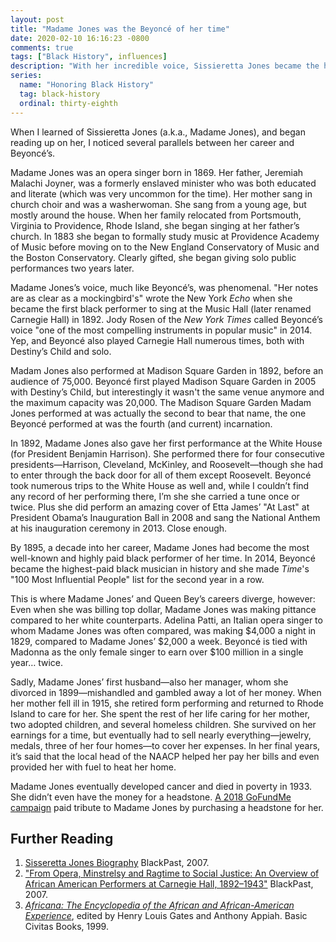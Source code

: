 ```yaml
---
layout: post
title: "Madame Jones was the Beyoncé of her time"
date: 2020-02-10 16:16:23 -0800
comments: true
tags: ["Black History", influences]
description: "With her incredible voice, Sissieretta Jones became the highest-paid black performer of her time, but she died in poverty."
series:
  name: "Honoring Black History"
  tag: black-history
  ordinal: thirty-eighth
---
```


When I learned of Sissieretta Jones (a.k.a., Madame Jones), and began reading up on her, I noticed several parallels between her career and Beyoncé’s.

<!-- more -->

Madame Jones was an opera singer born in 1869. Her father, Jeremiah Malachi Joyner, was a formerly enslaved minister who was both educated and literate (which was very uncommon for the time). Her mother sang in church choir and was a washerwoman. She sang from a young age, but mostly around the house. When her family relocated from Portsmouth, Virginia to Providence, Rhode Island, she began singing at her father’s church. In 1883 she began to formally study music at Providence Academy of Music before moving on to the New England Conservatory of Music and the Boston Conservatory. Clearly gifted, she began giving solo public performances two years later.

Madame Jones’s voice, much like Beyoncé’s, was phenomenal. "Her notes are as clear as a mockingbird's" wrote the New York <cite>Echo</cite> when she became the first black performer to sing at the Music Hall (later renamed Carnegie Hall) in 1892. Jody Rosen of the <cite>New York Times</cite> called Beyoncé’s voice "one of the most compelling instruments in popular music" in 2014. Yep, and Beyoncé also played Carnegie Hall numerous times, both with Destiny’s Child and solo.

Madam Jones also performed at Madison Square Garden in 1892, before an audience of 75,000. Beyoncé first played Madison Square Garden in 2005 with Destiny’s Child, but interestingly it wasn't the same venue anymore and the maximum capacity was 20,000. The Madison Square Garden Madam Jones performed at was actually the second to bear that name, the one Beyoncé performed at was the fourth (and current) incarnation.

In 1892, Madame Jones also gave her first performance at the White House (for President Benjamin Harrison). She performed there for four consecutive presidents—Harrison, Cleveland, McKinley, and Roosevelt—though she had to enter through the back door for all of them except Roosevelt. Beyoncé took numerous trips to the White House as well and, while I couldn’t find any record of her performing there, I’m she she carried a tune once or twice. Plus she did perform an amazing cover of Etta James’ "At Last" at President Obama’s Inauguration Ball in 2008 and sang the National Anthem at his inauguration ceremony in 2013. Close enough.

By 1895, a decade into her career, Madame Jones had become the most well-known and highly paid black performer of her time. In 2014, Beyoncé became the highest-paid black musician in history and she made <cite>Time</cite>'s "100 Most Influential People" list for the second year in a row.

This is where Madame Jones’ and Queen Bey’s careers diverge, however: Even when she was billing top dollar, Madame Jones was making pittance compared to her white counterparts. Adelina Patti, an Italian opera singer to whom Madame Jones was often compared, was making $4,000 a night in 1829, compared to Madame Jones’ $2,000 a week. Beyoncé is tied with Madonna as the only female singer to earn over $100 million in a single year… twice.

Sadly, Madame Jones’ first husband—also her manager, whom she divorced in 1899—mishandled and gambled away a lot of her money. When her mother fell ill in 1915, she retired form performing and returned to Rhode Island to care for her. She spent the rest of her life caring for her mother, two adopted children, and several homeless children. She survived on her earnings for a time, but eventually had to sell nearly everything—jewelry, medals, three of her four homes—to cover her expenses. In her final years, it’s said that the local head of the NAACP helped her pay her bills and even provided her with fuel to heat her home.

Madame Jones eventually developed cancer and died in poverty in 1933. She didn’t even have the money for a headstone. [A 2018 GoFundMe campaign](https://www.gofundme.com/f/HonorSissieretta) paid tribute to Madame Jones by purchasing a headstone for her.

## Further Reading

1. [Sisseretta Jones Biography](https://www.blackpast.org/african-american-history/jones-sissieretta-1869-1933/) BlackPast, 2007.
2. ["From Opera, Minstrelsy and Ragtime to Social Justice: An Overview of African American Performers at Carnegie Hall, 1892–1943"](https://www.blackpast.org/african-american-history/opera-minstrelsy-and-ragtime-social-justice-overview-african-american-performers-carneg/) BlackPast, 2007.
3. [<cite>Africana: The Encyclopedia of the African and African-American Experience</cite>](https://archive.org/details/africanaencyclop00appi), edited by Henry Louis Gates and Anthony Appiah. Basic Civitas Books, 1999.
